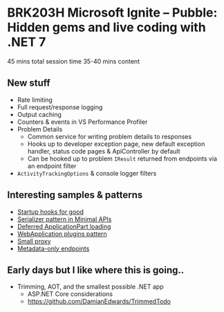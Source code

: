 # BRK203H Microsoft Ignite – Pubble: Hidden gems and live coding with .NET 7

45 mins total session time
35-40 mins content

## New stuff

- Rate limiting
- Full request/response logging
- Output caching
- Counters & events in VS Performance Profiler
- Problem Details
    - Common service for writing problem details to responses
    - Hooks up to developer exception page, new default exception handler, status code pages & ApiController by default
    - Can be hooked up to problem `IResult` returned from endpoints via an endpoint filter
- `ActivityTrackingOptions` & console logger filters

## Interesting samples & patterns

- [Startup hooks for good](StartupHookTarget)
- [Serializer pattern in Minimal APIs](CustomSerializeMinimalApis)
- [Deferred ApplicationPart loading](DynamicApplicationParts)
- [WebApplication plugins pattern](https://github.com/davidfowl/WebApplicationPlugins)
- [Small proxy](YarpProxy)
- [Metadata-only endpoints](https://github.com/DamianEdwards/AspNetCorePathAuthorization)

## Early days but I like where this is going..

- Trimming, AOT, and the smallest possible .NET app
  - ASP.NET Core considerations
  - https://github.com/DamianEdwards/TrimmedTodo
